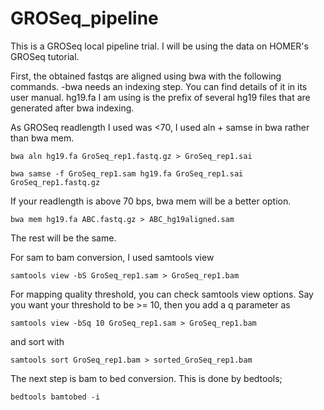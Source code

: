# GROSeq_pipeline

This is a GROSeq local pipeline trial. I will be using the data on HOMER's GROSeq tutorial.

First, the obtained fastqs are aligned using bwa with the following commands.
-bwa needs an indexing step. You can find details of it in its user manual. hg19.fa I am using is the prefix of several hg19 files that are generated after bwa indexing.

As GROSeq readlength I used was <70, I used aln + samse in bwa rather than bwa mem.

`bwa aln hg19.fa GroSeq_rep1.fastq.gz > GroSeq_rep1.sai` 

``bwa samse -f GroSeq_rep1.sam hg19.fa GroSeq_rep1.sai GroSeq_rep1.fastq.gz``

If your readlength is above 70 bps, bwa mem will be a better option.

`bwa mem hg19.fa ABC.fastq.gz > ABC_hg19aligned.sam`

The rest will be the same.

For sam to bam conversion, I used samtools view

`samtools view -bS GroSeq_rep1.sam > GroSeq_rep1.bam`

For mapping quality threshold, you can check samtools view options. Say you want your threshold to be >= 10, then you add a q parameter as 

`samtools view -bSq 10 GroSeq_rep1.sam > GroSeq_rep1.bam`

and sort with

`samtools sort GroSeq_rep1.bam > sorted_GroSeq_rep1.bam`

The next step is bam to bed conversion. This is done by bedtools;

`bedtools bamtobed -i`
